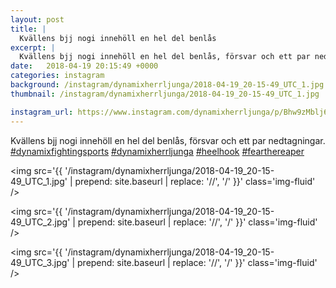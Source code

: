 ```yaml
---
layout: post
title: |
  Kvällens bjj nogi innehöll en hel del benlås
excerpt: |
  Kvällens bjj nogi innehöll en hel del benlås, försvar och ett par nedtagningar.    
date:   2018-04-19 20:15:49 +0000
categories: instagram
background: /instagram/dynamixherrljunga/2018-04-19_20-15-49_UTC_1.jpg
thumbnail: /instagram/dynamixherrljunga/2018-04-19_20-15-49_UTC_1.jpg

instagram_url: https://www.instagram.com/dynamixherrljunga/p/Bhw9zMblj6k
---
```

Kvällens bjj nogi innehöll en hel del benlås, försvar och ett par nedtagningar. [#dynamixfightingsports](https://www.instagram.com/explore/tags/dynamixfightingsports/) [#dynamixherrljunga](https://www.instagram.com/explore/tags/dynamixherrljunga/) [#heelhook](https://www.instagram.com/explore/tags/heelhook/) [#fearthereaper](https://www.instagram.com/explore/tags/fearthereaper/)



<img src='{{ '/instagram/dynamixherrljunga/2018-04-19_20-15-49_UTC_1.jpg' | prepend: site.baseurl | replace: '//', '/' }}' class='img-fluid' />


<img src='{{ '/instagram/dynamixherrljunga/2018-04-19_20-15-49_UTC_2.jpg' | prepend: site.baseurl | replace: '//', '/' }}' class='img-fluid' />


<img src='{{ '/instagram/dynamixherrljunga/2018-04-19_20-15-49_UTC_3.jpg' | prepend: site.baseurl | replace: '//', '/' }}' class='img-fluid' />
